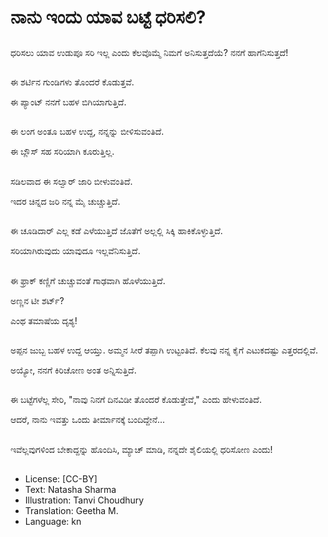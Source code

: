 # ನಾನು ಇಂದು ಯಾವ ಬಟ್ಟೆ ಧರಿಸಲಿ?

##
ಧರಿಸಲು ಯಾವ ಉಡುಪೂ ಸರಿ ಇಲ್ಲ ಎಂದು ಕೆಲವೊಮ್ಮೆ ನಿಮಗೆ ಅನಿಸುತ್ತದೆಯೆ? ನನಗೆ ಹಾಗೆನಿಸುತ್ತದೆ! 

##
ಈ ಶರ್ಟಿನ ಗುಂಡಿಗಳು ತೊಂದರೆ ಕೊಡುತ್ತವೆ. 

ಈ ಪ್ಯಾಂಟ್ ನನಗೆ ಬಹಳ ಬಿಗಿಯಾಗುತ್ತಿದೆ. 

##
ಈ ಲಂಗ ಅಂತೂ ಬಹಳ ಉದ್ದ, ನನ್ನನ್ನು ಬೀಳಿಸುವಂತಿದೆ. 

ಈ ಬ್ಲೌಸ್ ಸಹ ಸರಿಯಾಗಿ ಕೂರುತ್ತಿಲ್ಲ. 

##
ಸಡಿಲವಾದ ಈ ಸಲ್ವಾರ್ ಜಾರಿ ಬೀಳುವಂತಿದೆ. 

ಇದರ ಚಿನ್ನದ ಜರಿ ನನ್ನ ಮೈ ಚುಚ್ಚುತ್ತಿದೆ. 

##
ಈ ಚೂಡಿದಾರ್ ಎಲ್ಲ ಕಡೆ ಎಳೆಯುತ್ತಿದೆ ಜೊತೆಗೆ ಅಲ್ಲಲ್ಲಿ ಸಿಕ್ಕಿ ಹಾಕಿಕೊಳ್ಳುತ್ತಿದೆ. 

ಸರಿಯಾಗಿರುವುದು ಯಾವುದೂ ಇಲ್ಲವೆನಿಸುತ್ತಿದೆ. 

##
ಈ ಫ್ರಾಕ್ ಕಣ್ಣಿಗೆ ಚುಚ್ಚುವಂತೆ ಗಾಢವಾಗಿ ಹೊಳೆಯುತ್ತಿದೆ. 

ಅಣ್ಣನ ಟೀ ಶರ್ಟ್? 

ಎಂಥ ತಮಾಷೆಯ ದೃಶ್ಯ! 

##
ಅಪ್ಪನ ಜುಬ್ಬ ಬಹಳ ಉದ್ದ ಆಯ್ತು. ಅಮ್ಮನ ಸೀರೆ ತಪ್ಪಾಗಿ ಉಟ್ಟಂತಿದೆ. ಕೆಲವು ನನ್ನ ಕೈಗೆ ಎಟುಕದಷ್ಟು ಎತ್ತರದಲ್ಲಿವೆ. 

ಅಯ್ಯೋ, ನನಗೆ ಕಿರಿಚೋಣ ಅಂತ ಅನ್ನಿಸುತ್ತಿದೆ. 

##
ಈ ಬಟ್ಟೆಗಳೆಲ್ಲ ಸೇರಿ, "ನಾವು ನಿನಗೆ ದಿನವಿಡೀ ತೊಂದರೆ ಕೊಡುತ್ತೇವೆ," ಎಂದು ಹೇಳುವಂತಿದೆ. 

ಆದರೆ, ನಾನು ಇವತ್ತು ಒಂದು ತೀರ್ಮಾನಕ್ಕೆ ಬಂದಿದ್ದೇನೆ... 

##
ಇವೆಲ್ಲವುಗಳಿಂದ ಬೇಕಾದ್ದನ್ನು ಹೊಂದಿಸಿ, ಮ್ಯಾಚ್ ಮಾಡಿ, ನನ್ನದೇ ಶೈಲಿಯಲ್ಲಿ ಧರಿಸೋಣ ಎಂದು! 

##
* License: [CC-BY]
* Text: Natasha Sharma
* Illustration: Tanvi Choudhury
* Translation: Geetha M.
* Language: kn
